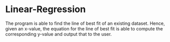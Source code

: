 # Linear-Regression

The program is able to find the line of best fit of an existing dataset. Hence, given an x-value, the equation for the line of best fit is able to compute the corresponding y-value and output that to the user.
